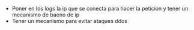 
- Poner en los logs la ip que se conecta para hacer la peticion y tener un mecanismo de baeno de ip
- Tener un mecanismo para evitar ataques ddos